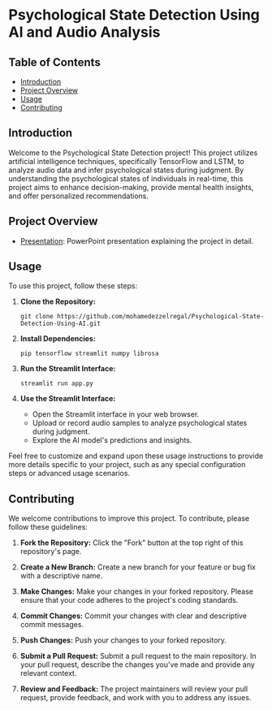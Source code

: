 # Psychological State Detection Using AI and Audio Analysis

## Table of Contents
- [Introduction](#introduction)
- [Project Overview](#project-overview)
- [Usage](#usage)
- [Contributing](#contributing)

## Introduction

Welcome to the Psychological State Detection project! This project utilizes artificial intelligence techniques, specifically TensorFlow and LSTM, to analyze audio data and infer psychological states during judgment. By understanding the psychological states of individuals in real-time, this project aims to enhance decision-making, provide mental health insights, and offer personalized recommendations.

## Project Overview

- [Presentation](./presentation.pptx): PowerPoint presentation explaining the project in detail.
  
## Usage

To use this project, follow these steps:

1. **Clone the Repository:**

    ```shell
    git clone https://github.com/mohamedezzelregal/Psychological-State-Detection-Using-AI.git
    ```

2. **Install Dependencies:**

    ```shell
    pip tensorflow streamlit numpy librosa
    ```

3. **Run the Streamlit Interface:**

    ```shell
    streamlit run app.py
    ```

4. **Use the Streamlit Interface:**

    - Open the Streamlit interface in your web browser.
    - Upload or record audio samples to analyze psychological states during judgment.
    - Explore the AI model's predictions and insights.

Feel free to customize and expand upon these usage instructions to provide more details specific to your project, such as any special configuration steps or advanced usage scenarios.

## Contributing

We welcome contributions to improve this project. To contribute, please follow these guidelines:

1. **Fork the Repository:** Click the "Fork" button at the top right of this repository's page.

2. **Create a New Branch:** Create a new branch for your feature or bug fix with a descriptive name.

3. **Make Changes:** Make your changes in your forked repository. Please ensure that your code adheres to the project's coding standards.

4. **Commit Changes:** Commit your changes with clear and descriptive commit messages.

5. **Push Changes:** Push your changes to your forked repository.

6. **Submit a Pull Request:** Submit a pull request to the main repository. In your pull request, describe the changes you've made and provide any relevant context.

7. **Review and Feedback:** The project maintainers will review your pull request, provide feedback, and work with you to address any issues.
